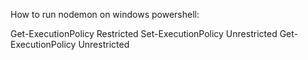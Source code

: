 How to run nodemon on windows powershell:

Get-ExecutionPolicy
    Restricted
Set-ExecutionPolicy Unrestricted
Get-ExecutionPolicy
    Unrestricted
